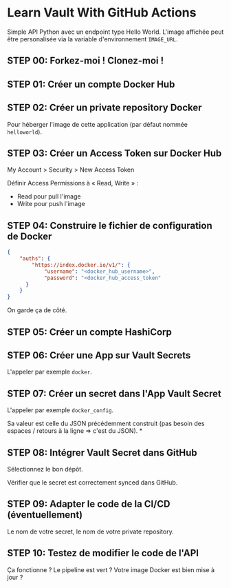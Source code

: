 # Learn Vault With GitHub Actions

Simple API Python avec un endpoint type Hello World. L'image affichée peut être personalisée via la variable d'environnement `IMAGE_URL`.

## STEP 00: Forkez-moi ! Clonez-moi !

## STEP 01: Créer un compte Docker Hub

## STEP 02: Créer un private repository Docker

Pour héberger l'image de cette application (par défaut nommée `helloworld`).

## STEP 03: Créer un Access Token sur  Docker Hub

My Account > Security > New Access Token

Définir Access Permissions à « Read, Write » :
- Read pour pull l'image
- Write pour push l'image

## STEP 04: Construire le fichier de configuration de Docker

```json
{
    "auths": {
        "https://index.docker.io/v1/": {
            "username": "<docker_hub_username>",
            "password": "<docker_hub_access_token"
      }
    }
}
```

On garde ça de côté.

## STEP 05: Créer un compte HashiCorp

## STEP 06: Créer une App sur Vault Secrets

L'appeler par exemple `docker`.

## STEP 07: Créer un secret dans l'App Vault Secret

L'appeler par exemple `docker_config`.

Sa valeur est celle du JSON précédemment construit (pas besoin des espaces / retours à la ligne => c'est du JSON).
*
## STEP 08: Intégrer Vault Secret dans GitHub

Sélectionnez le bon dépôt.

Vérifier que le secret est correctement synced dans GitHub.

## STEP 09: Adapter le code de la CI/CD (éventuellement)

Le nom de votre secret, le nom de votre private repository.

## STEP 10: Testez de modifier le code de l'API

Ça fonctionne ? Le pipeline est vert ? Votre image Docker est bien mise à jour ?

